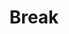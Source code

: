 ---
title: Break
redirect_to: https://ucfopen.github.io/Obojobo-Docs/releases/v3.4.0/developers/obo_nodes/break
---